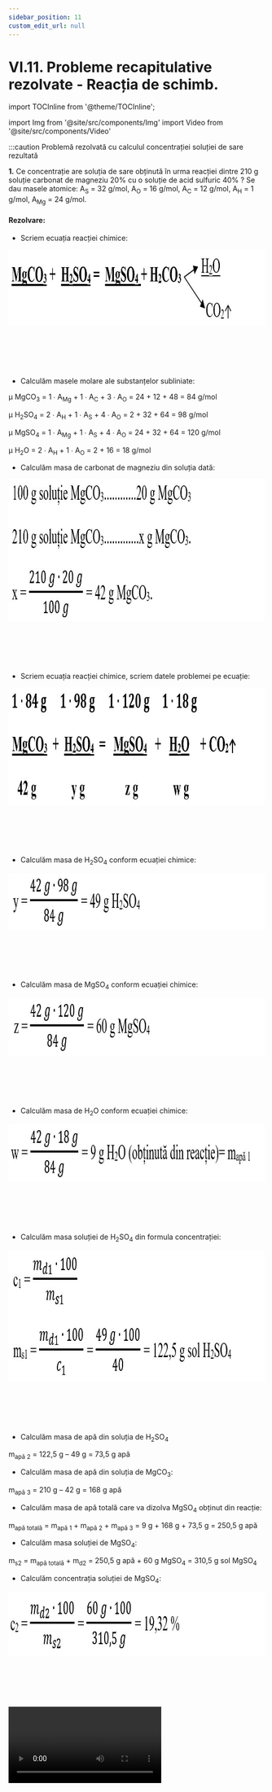 ```yaml
---
sidebar_position: 11
custom_edit_url: null
---
```


# VI.11. Probleme recapitulative rezolvate - Reacția de schimb.

import TOCInline from '@theme/TOCInline';

<TOCInline toc={toc} />




import Img from '@site/src/components/Img'
import Video from '@site/src/components/Video'






:::caution Problemă rezolvată cu calculul concentrației soluției de sare rezultată

**1.**	Ce concentrație are soluția de sare obținută în urma reacției dintre 210 g soluție carbonat de magneziu 20% cu o soluție de acid sulfuric 40% ? Se dau masele atomice: A<sub>S</sub> = 32 g/mol, A<sub>O</sub> = 16 g/mol, A<sub>C</sub> = 12 g/mol, A<sub>H</sub> = 1 g/mol, A<sub>Mg</sub> = 24 g/mol.


#### Rezolvare:

- Scriem ecuația reacției chimice:


<Img className="img-responsive4" src="chimie/clasa8/capitolul6/6_12_Poza1_Rezolvare_Partea1_ProblemaModel1_vers2.jpg" width="1000" height="151" />

<br></br>
<br></br>



- Calculăm masele molare ale substanțelor subliniate:

μ MgCO<sub>3</sub>  = 1 ∙ A<sub>Mg</sub> + 1 ∙ A<sub>C</sub> +  3 ∙ A<sub>O</sub> = 24 + 12 + 48 =  84 g/mol

μ H<sub>2</sub>SO<sub>4</sub>  = 2 ∙ A<sub>H</sub> + 1 ∙ A<sub>S</sub> +  4 ∙ A<sub>O</sub> = 2 + 32 + 64 = 98 g/mol

μ MgSO<sub>4</sub>  = 1 ∙ A<sub>Mg</sub> + 1 ∙ A<sub>S</sub> +  4 ∙ A<sub>O</sub> = 24 + 32 + 64 = 120 g/mol

μ H<sub>2</sub>O  = 2 ∙ A<sub>H</sub> + 1 ∙ A<sub>O</sub> = 2 + 16 = 18 g/mol



- Calculăm masa de carbonat de magneziu din soluția dată:


<Img className="img-responsive4" src="chimie/clasa8/capitolul6/6_12_Poza2_Rezolvare_Partea2_ProblemaModel1_vers2.jpg" width="1000" height="280" />

<br></br>
<br></br>

- Scriem ecuația reacției chimice, scriem datele problemei pe ecuație:


<Img className="img-responsive4" src="chimie/clasa8/capitolul6/6_12_Poza3_Rezolvare_Partea3_ProblemaModel1_vers2.jpg" width="1000" height="231" />

<br></br>
<br></br>


- Calculăm masa de H<sub>2</sub>SO<sub>4</sub> conform ecuației chimice: 


<Img className="img-responsive4" src="chimie/clasa8/capitolul6/6_12_Poza4_Rezolvare_Partea4_ProblemaModel1_vers2.jpg" width="1000" height="111" />

<br></br>
<br></br>

- Calculăm masa de MgSO<sub>4</sub> conform ecuației chimice:


 
<Img className="img-responsive4" src="chimie/clasa8/capitolul6/6_12_Poza5_Rezolvare_Partea5_ProblemaModel1_vers2.jpg" width="1000" height="114" />

<br></br>
<br></br>

- Calculăm masa de H<sub>2</sub>O conform ecuației chimice:

 

<Img className="img-responsive4" src="chimie/clasa8/capitolul6/6_12_Poza6_Rezolvare_Partea6_ProblemaModel1_vers2.jpg" width="1000" height="114" />

<br></br>
<br></br>

- Calculăm masa soluției de H<sub>2</sub>SO<sub>4</sub> din formula concentrației:

<Img className="img-responsive4" src="chimie/clasa8/capitolul6/6_12_Poza7_Rezolvare_Partea7_ProblemaModel1_vers2.jpg" width="1000" height="259" />

<br></br>
<br></br>


- Calculăm masa de apă din soluția de H<sub>2</sub>SO<sub>4</sub>

m<sub>apă 2</sub> = 122,5 g – 49 g = 73,5 g apă

- Calculăm masa de apă din soluția de MgCO<sub>3</sub>: 

m<sub>apă 3</sub> = 210 g – 42 g = 168 g apă

- Calculăm masa de apă totală care va dizolva MgSO<sub>4</sub> obținut din reacție: 

m<sub>apă totală</sub> = m<sub>apă 1</sub> + m<sub>apă 2</sub> + m<sub>apă 3</sub> = 9 g + 168 g + 73,5 g = 250,5 g apă

- Calculăm masa soluției de MgSO<sub>4</sub>: 

m<sub>s2</sub> = m<sub>apă totală</sub> + m<sub>d2</sub>  = 250,5 g apă + 60 g MgSO<sub>4</sub> = 310,5 g sol MgSO<sub>4</sub> 

- Calculăm concentrația soluției de MgSO<sub>4</sub>:


<Img className="img-responsive4" src="chimie/clasa8/capitolul6/6_12_Poza8_Rezolvare_Partea8_ProblemaModel1_vers2.jpg" width="1000" height="127" />

<br></br>
<br></br>



<Video src="https://www.youtube.com/embed/wBeM2nX-SNY" />



:::




:::caution Problemă rezolvată cu ecuațiile chimice pentru obținerea oxizilor, acizilor, bazelor și sărurilor


**2.** Scrie ecuațiile chimice și tipul fiecărei reacții chimice:


**2.1.** _Obținerea oxizilor:_

- **2.1.A.**	Metal / nemetal + oxigen = oxid metalic / oxid nemetalic **(Reacție de combinare)**

  - 3Fe + 2O<sub>2</sub> = Fe<sub>3</sub>O<sub>4</sub>

  - S + O<sub>2</sub> = SO<sub>2</sub>

- **2.1.B.**	Descompunerea carbonaților = oxid metalic + oxid nemetalic **(Reacție de descompunere)**

  - MgCO<sub>3</sub> =  MgO +  CO<sub>2</sub>↑


- **2.1.C.**	Deshidratarea unor oxiacizi / hidroxizi = apă + oxid **(Reacție de descompunere)**

  - H<sub>2</sub>SO<sub>3</sub> =  H<sub>2</sub>O + SO<sub>2</sub>↑

  - Cu(OH)<sub>2</sub> = H<sub>2</sub>O + CuO

- **2.1.D.**	Reacția dintre un oxid metalic + Al = oxid de aluminiu + metal **(Reacție de substituție)**

  - Fe<sub>2</sub>O<sub>3</sub> + 2Al = Al<sub>2</sub>O<sub>3</sub> + 2Fe




<Video src="https://www.youtube.com/embed/AR3Tj6Br1Rg" />



<br></br>
<br></br>

**2.2.** _Obținerea acizilor:_

- **2.2.A.**	Oxid nemetalic + apă = oxiacid **(Reacție de combinare)**

  - SO<sub>2</sub> + H<sub>2</sub>O = H<sub>2</sub>SO<sub>3</sub>

  - CO<sub>2</sub> + H<sub>2</sub>O = H<sub>2</sub>CO<sub>3</sub>

- **2.2.B.**	Acid tare + sare = acid mai slab + sare **(Reacție de schimb)**

  - 3H<sub>2</sub>SO<sub>4</sub> + 2Na<sub>3</sub>PO<sub>4</sub> = 2H<sub>3</sub>PO<sub>4</sub> + 3Na<sub>2</sub>SO<sub>4</sub>




<Video src="https://www.youtube.com/embed/20Kk0k1AVmk" />




<br></br>
<br></br>

**2.3.** _Obținerea bazelor:_

- **2.3.A.**	Metal alcalin + apă = bază alcalină + hidrogen **(Reacție de substituție)**

  - 2Na + 4H<sub>2</sub>O = 2NaOH + H<sub>2</sub>↑


- **2.3.B.**	Soluție sare + bază alcalină = sare + bază **(Reacție de schimb)**

  - Zn<sub>3</sub>(PO<sub>4</sub>)<sub>2</sub> + 6NaOH = 2Na<sub>3</sub>PO<sub>4</sub> + 3Zn(OH)<sub>2</sub>


- **2.3.C.**	Oxid metalic + apă = hidroxid **(Reacție de combinare)**

  - K<sub>2</sub>O + H<sub>2</sub>O = 2KOH





<Video src="https://www.youtube.com/embed/MzIjPnjm-PY" />




<br></br>

<br></br>

**2.4.** _Obținerea sărurilor:_

- **2.4.A.** Metal + nemetal = sare **(Reacție de combinare)**

  - 2Fe + 3Cl<sub>2</sub> = 2FeCl<sub>3</sub>

- **2.4.B.**	Acid + bază = sare + apă **(Reacție de schimb)**

  - 3H<sub>2</sub>SO<sub>4</sub> + 2Al(OH)<sub>3</sub> = Al<sub>2</sub>(SO<sub>4</sub>)<sub>3</sub> + 6H<sub>2</sub>O

- **2.4.C.**	Oxid nemetalic (oxid acid) + bază = sare + apă **(Reacție de schimb)**

  - CO<sub>2</sub> + 2KOH = K<sub>2</sub>CO<sub>3</sub> + H<sub>2</sub>O

- **2.4.D.**	Oxid metalic (oxid bazic) + acid = sare + apă **(Reacție de schimb)**

  - 3Na<sub>2</sub>O +  2H<sub>3</sub>PO<sub>4</sub> =  2Na<sub>3</sub>PO<sub>4</sub> + 3H<sub>2</sub>O

- **2.4.E.**	Acid + sare = acid + sare **(Reacție de schimb)**

  - 6HCl + Fe<sub>2</sub>S<sub>3</sub> = 2FeCl<sub>3</sub> + 3H<sub>2</sub>S

- **2.4.F.**	Bază + sare = bază + sare **(Reacție de schimb)**

  - 2Al(OH)<sub>3</sub> + 3HgI<sub>2</sub> = 3Hg(OH)<sub>2</sub>↓ + 2AlI<sub>3</sub>



<Video src="https://www.youtube.com/embed/B9b7ETiX0tM" />








:::



<br></br>
<br></br>








